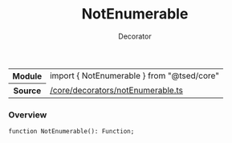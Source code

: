 
<header class="symbol-info-header"><h1 id="notenumerable">NotEnumerable</h1><label class="symbol-info-type-label decorator">Decorator</label></header>
<!-- summary -->
<section class="symbol-info"><table class="is-full-width"><tbody><tr><th>Module</th><td><div class="lang-typescript"><span class="token keyword">import</span> { NotEnumerable }&nbsp;<span class="token keyword">from</span>&nbsp;<span class="token string">"@tsed/core"</span></div></td></tr><tr><th>Source</th><td><a href="https://github.com/Romakita/ts-express-decorators/blob/v4.28.0/src//core/decorators/notEnumerable.ts#L0-L0">/core/decorators/notEnumerable.ts</a></td></tr></tbody></table></section>
<!-- overview -->


### Overview


<pre><code class="typescript-lang ">function <span class="token function">NotEnumerable</span><span class="token punctuation">(</span><span class="token punctuation">)</span><span class="token punctuation">:</span> Function<span class="token punctuation">;</span></code></pre>


<!-- Parameters -->

<!-- Description -->

<!-- Members -->

